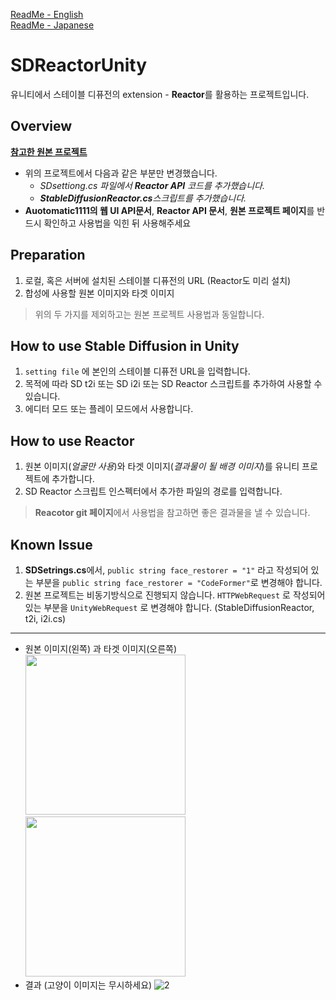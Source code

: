 [ReadMe - English](https://github.com/WooChan-Noh/SDReactorUnity/blob/main/ReadMeEng.md)     
[ReadMe - Japanese](https://github.com/WooChan-Noh/SDReactorUnity/blob/main/ReadMeJp.md)
# SDReactorUnity
유니티에서 스테이블 디퓨전의 extension - **Reactor**를 활용하는 프로젝트입니다. 
## Overview
[**참고한 원본 프로젝트**](https://github.com/dobrado76/Stable-Diffusion-Unity-Integration) 
+ 위의 프로젝트에서 다음과 같은 부분만 변경했습니다.
  + _SDsettiong.cs 파일에서 **Reactor API** 코드를 추가했습니다._
  + _**StableDiffusionReactor.cs**스크립트를 추가했습니다._
+ **Auotomatic1111의 웹 UI API문서**, **Reactor API 문서**, **원본 프로젝트 페이지**를 반드시 확인하고 사용법을 익힌 뒤 사용해주세요

## Preparation
1. 로컬, 혹은 서버에 설치된 스테이블 디퓨전의 URL (Reactor도 미리 설치) 
2. 합성에 사용할 원본 이미지와 타겟 이미지
> 위의 두 가지를 제외하고는 원본 프로젝트 사용법과 동일합니다.


## How to use Stable Diffusion in Unity
1.  `setting file` 에 본인의 스테이블 디퓨전 URL을 입력합니다.
2. 목적에 따라 SD t2i 또는 SD i2i 또는 SD Reactor 스크립트를 추가하여 사용할 수 있습니다.
3. 에디터 모드 또는 플레이 모드에서 사용합니다.

## How to use Reactor
1. 원본 이미지(_얼굴만 사용_)와 타겟 이미지(_결과물이 될 배경 이미지_)를 유니티 프로젝트에 추가합니다.
2. SD Reactor 스크립트 인스펙터에서 추가한 파일의 경로를 입력합니다.
> **Reacotor git 페이지**에서 사용법을 참고하면 좋은 결과물을 낼 수 있습니다.
## Known Issue
1. **SDSetrings.cs**에서,  ```public string face_restorer = "1"``` 라고 작성되어 있는 부분을 ```public string face_restorer = "CodeFormer"```로 변경해야 합니다.
2. 원본 프로젝트는 비동기방식으로 진행되지 않습니다. `HTTPWebRequest` 로 작성되어 있는 부분을 `UnityWebRequest` 로 변경해야 합니다. (StableDiffusionReactor, t2i, i2i.cs)
***

+ 원본 이미지(왼쪽) 과 타겟 이미지(오른쪽)    
<img src="https://github.com/WooChan-Noh/SDReactorUnity/assets/103042258/2ea3ff9f-220b-4f8a-9690-01a662539aee" width="256" height="256"/><img src="https://github.com/WooChan-Noh/SDReactorUnity/assets/103042258/40b9ea93-7fef-4f03-963e-546e71130fe7" width="256" height="256"/>
+ 결과 (고양이 이미지는 무시하세요)
![2](https://github.com/WooChan-Noh/SDReactorUnity/assets/103042258/22983f1b-eae9-4afd-bbad-37513e36b500)
